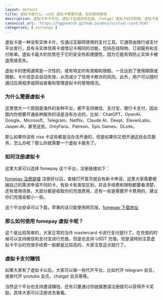 ```yaml
---
layout: default
title: 虚拟卡是什么，usdt 虚拟卡哪里开通，如何使用教程
description: 虚拟卡开卡平台，虚拟卡生成如何生成，chatgpt 虚拟卡如何获取，虚拟卡是一种仅通过互联网使用的支付工具，具有与实体卡相同的功能，如在线购物和支付账单。它的安全性和便捷性使其能有效防止盗用和丢失，且通常为一次性使用，减少信用卡欺诈风险。用户可以通过fomepay平台轻松注册并管理虚拟卡，适用于开通ChatGPT、Google、Netflix等海外服务。
canonical_url: 'https://tggsearch.github.io/docs/virtual-card.html'
categories: [ exchange ]
---
```

虚拟卡是一种没有实体卡片，仅通过互联网使用的支付工具。它通常由银行或支付平台发行，具有与实体信用卡或借记卡相同的功能，包括在线购物、订阅服务和支付账单。虚拟卡最大的优势在于它的安全性和便捷性，因为它能有效防止实体卡被盗用或丢失。

虚拟卡的使用通常是一次性的，或有特定的有效期和限额。一旦达到了使用期限或限额，卡片信息会自动失效，从而减少了信用卡欺诈的风险。此外，用户可以随时通过应用程序或网站查看和管理虚拟卡的使用情况。

### 为什么需要虚拟卡
这里很大一个原因是海外的各种平台，都不支持微信、支付宝、银行卡支付，因此国内你想要开通各种服务的话是没有办法的，比如：ChatGPT、OpenAI、Google、Microsoft、Telegram、Netflix、Claude AI、Deepl、ElevenLabs、Jasper.AI，甚至这些，OnlyFans、Patreon、Epic Games、DLsite。

那么如果你没有 visa 卡这些都是没办法开通的，但是如果你又想开通这些会员服务，怎么办呢？那么你就需要一个虚拟卡服务了。

### 如何注册虚拟卡
这里大家可以选择 fomepay 这个平台，注册链接如下：

[fomepay 注册链接](./302.html?target=https://C49F8A.fomepay.org) 注册好以后，直接打开首页就会有新卡申请，这里大家需要根据自己的需求申请不同的卡，有些卡有类型区别，并且手续费和限制都要看清楚，还有使用场景。大部分都是收取你的充值费用，还有一些是需要开卡费用的，建议你们充值金额小一些。

这个平台安卓可以下载，苹果的话只能使用网页版，[fomepay 下载地址](./302.html?target=https://visa.fomepay.com/p/success.html)

### 那么如何使用 fomepay 虚拟卡呢？
这个是比较简单的，大家正常的当作 mastercard 卡进行支付就行了。在充值的时候可以支持微信和支付宝进行充值，但是也支持 USDT 充值。但是请特别注意虚拟卡平台的充值手续费一般都是比较高的，大家注意这点就行了。

### 虚拟卡支付赚钱
如果大家有了虚拟卡以后，大家可以做一些代开平台，比如代开 telegram 会员，或者代开 youtube 会员，chatgpt 会员等等。

当然这个平台也支持邀请赚钱，还有只要通过你链接邀请注册就可以获得开卡奖励，具体大家可以注册进去看看。

